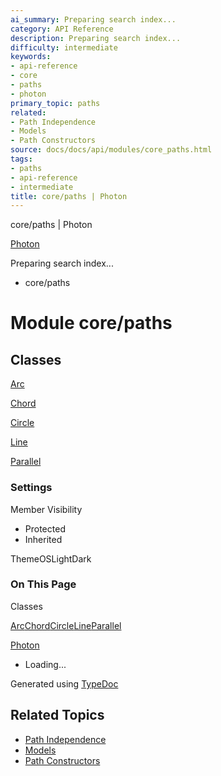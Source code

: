 ```yaml
---
ai_summary: Preparing search index...
category: API Reference
description: Preparing search index...
difficulty: intermediate
keywords:
- api-reference
- core
- paths
- photon
primary_topic: paths
related:
- Path Independence
- Models
- Path Constructors
source: docs/docs/api/modules/core_paths.html
tags:
- paths
- api-reference
- intermediate
title: core/paths | Photon
---
```

core/paths | Photon

[Photon](../index.md)




Preparing search index...

* core/paths

# Module core/paths

## Classes

[Arc](../classes/core_paths.Arc.md)


[Chord](../classes/core_paths.Chord.md)


[Circle](../classes/core_paths.Circle.md)


[Line](../classes/core_paths.Line.md)


[Parallel](../classes/core_paths.Parallel.md)

### Settings

Member Visibility

* Protected
* Inherited

ThemeOSLightDark

### On This Page

Classes

[Arc](#arc)[Chord](#chord)[Circle](#circle)[Line](#line)[Parallel](#parallel)

[Photon](../index.md)

* Loading...

Generated using [TypeDoc](https://typedoc.org/)

## Related Topics

- [Path Independence](../index.md)
- [Models](../index.md)
- [Path Constructors](../index.md)
